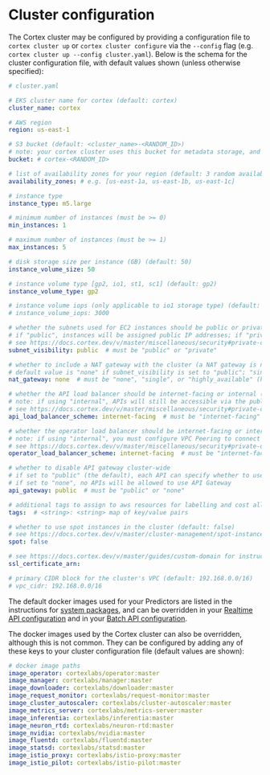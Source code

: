 # Cluster configuration

The Cortex cluster may be configured by providing a configuration file to `cortex cluster up` or `cortex cluster configure` via the `--config` flag (e.g. `cortex cluster up --config cluster.yaml`). Below is the schema for the cluster configuration file, with default values shown (unless otherwise specified):

<!-- CORTEX_VERSION_MINOR x6 -->
```yaml
# cluster.yaml

# EKS cluster name for cortex (default: cortex)
cluster_name: cortex

# AWS region
region: us-east-1

# S3 bucket (default: <cluster_name>-<RANDOM_ID>)
# note: your cortex cluster uses this bucket for metadata storage, and it should not be accessed directly (a separate bucket should be used for your models)
bucket: # cortex-<RANDOM_ID>

# list of availability zones for your region (default: 3 random availability zones from the specified region)
availability_zones: # e.g. [us-east-1a, us-east-1b, us-east-1c]

# instance type
instance_type: m5.large

# minimum number of instances (must be >= 0)
min_instances: 1

# maximum number of instances (must be >= 1)
max_instances: 5

# disk storage size per instance (GB) (default: 50)
instance_volume_size: 50

# instance volume type [gp2, io1, st1, sc1] (default: gp2)
instance_volume_type: gp2

# instance volume iops (only applicable to io1 storage type) (default: 3000)
# instance_volume_iops: 3000

# whether the subnets used for EC2 instances should be public or private (default: "public")
# if "public", instances will be assigned public IP addresses; if "private", instances won't have public IPs and a NAT gateway will be created to allow outgoing network requests
# see https://docs.cortex.dev/v/master/miscellaneous/security#private-cluster for more information
subnet_visibility: public  # must be "public" or "private"

# whether to include a NAT gateway with the cluster (a NAT gateway is necessary when using private subnets)
# default value is "none" if subnet_visibility is set to "public"; "single" if subnet_visibility is "private"
nat_gateway: none  # must be "none", "single", or "highly_available" (highly_available means one NAT gateway per availability zone)

# whether the API load balancer should be internet-facing or internal (default: "internet-facing")
# note: if using "internal", APIs will still be accessible via the public API Gateway endpoint unless you also disable API Gateway in your API's configuration (if you do that, you must configure VPC Peering to connect to your APIs)
# see https://docs.cortex.dev/v/master/miscellaneous/security#private-cluster for more information
api_load_balancer_scheme: internet-facing  # must be "internet-facing" or "internal"

# whether the operator load balancer should be internet-facing or internal (default: "internet-facing")
# note: if using "internal", you must configure VPC Peering to connect your CLI to your cluster operator (https://docs.cortex.dev/v/master/guides/vpc-peering)
# see https://docs.cortex.dev/v/master/miscellaneous/security#private-operator for more information
operator_load_balancer_scheme: internet-facing  # must be "internet-facing" or "internal"

# whether to disable API gateway cluster-wide
# if set to "public" (the default), each API can specify whether to use API Gateway
# if set to "none", no APIs will be allowed to use API Gateway
api_gateway: public  # must be "public" or "none"

# additional tags to assign to aws resources for labelling and cost allocation (by default, all resources will be tagged with cortex.dev/cluster-name=<cluster_name>)
tags:  # <string>: <string> map of key/value pairs

# whether to use spot instances in the cluster (default: false)
# see https://docs.cortex.dev/v/master/cluster-management/spot-instances for additional details on spot configuration
spot: false

# see https://docs.cortex.dev/v/master/guides/custom-domain for instructions on how to set up a custom domain
ssl_certificate_arn:

# primary CIDR block for the cluster's VPC (default: 192.168.0.0/16)
# vpc_cidr: 192.168.0.0/16
```

The default docker images used for your Predictors are listed in the instructions for [system packages](../deployments/system-packages.md), and can be overridden in your [Realtime API configuration](../deployments/realtime-api/api-configuration.md) and in your [Batch API configuration](../deployments/batch-api/api-configuration.md).

The docker images used by the Cortex cluster can also be overridden, although this is not common. They can be configured by adding any of these keys to your cluster configuration file (default values are shown):

<!-- CORTEX_VERSION_BRANCH_STABLE -->
```yaml
# docker image paths
image_operator: cortexlabs/operator:master
image_manager: cortexlabs/manager:master
image_downloader: cortexlabs/downloader:master
image_request_monitor: cortexlabs/request-monitor:master
image_cluster_autoscaler: cortexlabs/cluster-autoscaler:master
image_metrics_server: cortexlabs/metrics-server:master
image_inferentia: cortexlabs/inferentia:master
image_neuron_rtd: cortexlabs/neuron-rtd:master
image_nvidia: cortexlabs/nvidia:master
image_fluentd: cortexlabs/fluentd:master
image_statsd: cortexlabs/statsd:master
image_istio_proxy: cortexlabs/istio-proxy:master
image_istio_pilot: cortexlabs/istio-pilot:master
```
